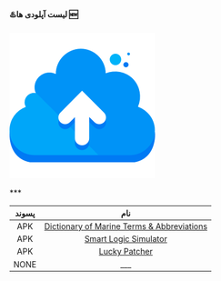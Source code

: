 #### ♨️لیست آپلودی ها 🆕
<p>
<img src="https://github.com/raminrodbri/PNG-JPG/raw/main/png/Bank%20number%201/aplod.png" />
</p>
***

| پسوند  | نام|
|:--:|:---:|
|APK | [Dictionary of Marine Terms & Abbreviations](https://github.com/raminrodbri/folders/blob/main/apk/d/Dictionary%20of%20Marine%20Terms%20%26%20Abbreviations/%D8%AA%D9%88%D8%B6%DB%8C%D8%AD%D8%A7%D8%AA.md)|
|APK | [Smart Logic Simulator](https://github.com/raminrodbri/folders/blob/main/apk/s/smart%20logic%20simulator/%D9%85%D8%B4%D8%AE%D8%B5%D8%A7%D8%AA%20.md) |
|APK| [Lucky Patcher](https://github.com/raminrodbri/folders/blob/main/apk/l/Lucky-Patcher-9.0.6/%D9%85%D8%B4%D8%AE%D8%B5%D8%A7%D8%AA%20.md) |
|NONE  |___ |
